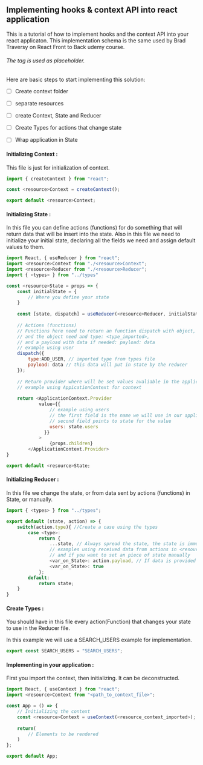 ## Implementing hooks & context API into react application

This is a tutorial of how to implement hooks and the context API into your react applicaton. This implementation schema is the same used by Brad Traversy on React Front to Back udemy course.



###### The tag <resource> is used as placeholder.



Here are basic steps to start implementing this solution:

* [ ] Create context folder
* [ ] separate resources 
* [ ] create <resource>Context, <resource>State and <resource>Reducer
* [ ] Create Types for actions that change state
* [ ] Wrap application in <resource>State



#### Initializing <resource>Context :

This file is just for initialization of context.

```javascript
import { createContext } from "react";

const <resource>Context = createContext();

export default <resource>Context;
```



#### Initializing <resource>State :

In this file you can define actions (functions) for do something that will return data that will be insert into the state. Also in this file we need to initialize your initial state, declaring all the fields we need and assign default values to them.

```javascript
import React, { useReducer } from "react";
import <resource>Context from "./<resource>Context";
import <resource>Reducer from "./<resource>Reducer";
import { <types> } from "../types"

const <resource>State = props => {
    const initialState = {
    	// Where you define your state
	}
    
    const [state, dispatch] = useReducer(<resource>Reducer, initialState);
    
    // Actions (functions)
    // Functions here need to return an function dispatch with object, 
    // and the object need and type: <type_imported>,
    // and a payload with data if needed: payload: data
    // example using user
    dispatch({
        type:ADD_USER, // imported type from types file
        payload: data // this data will put in state by the reducer
    });
    
    // Return provider where will be set values avaliable in the application
    // example using AppicationContext for context
    
    return <ApplicationContext.Provider
    		value={{
               	// example using users
               	// the first field is the name we will use in our application
               	// second field points to state for the value
               	users: state.users
              }}
    		>
                {props.children}
        </ApplicationContext.Provider>
}

export default <resource>State;
```



#### Initializing <resource>Reducer : 

In this file we change the state, or from data sent by actions (functions) in <resource>State, or manually.

```javascript
import { <types> } from "../types";

export default (state, action) => {
    switch(action.type){ //Create a case using the types
        case <type>:
            return {
            	...state, // Always spread the state, the state is immutable
            	// examples using received data from actions in <resource>State
            	// and if you want to set an piece of state manually
            	<var_on_State>: action.payload, // If data is provided
                <var_on_State>: true
    		};
        default:
            return state;
    }
}
```



#### Create Types :

You should have in this file every action(Function) that changes your state to use in the <resource>Reducer file.

In this example we will use a SEARCH_USERS example for implementation.

```javascript
export const SEARCH_USERS = "SEARCH_USERS";
```



#### Implementing in your application :

First you import the context, then initializing. It can be deconstructed.

```javascript
import React, { useContext } from "react";
import <resource>Context from "<path_to_context_file>";

const App = () => {
    // Initializing the context
    const <resource>Context = useContext(<resource_context_imported>);
    
    return(
    	// Elements to be rendered
    )
};

export default App;
```

